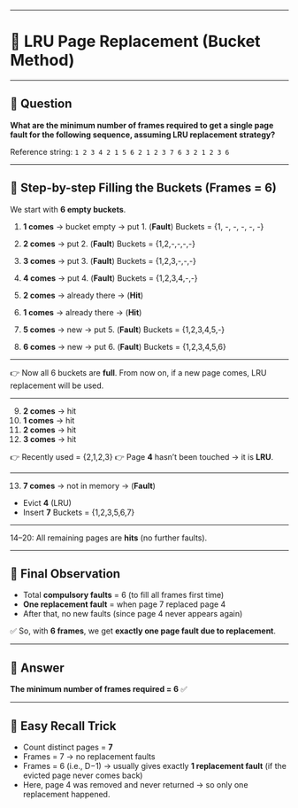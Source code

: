 
---

# 📘 LRU Page Replacement (Bucket Method)

---

## 🔹 Question

**What are the minimum number of frames required to get a single page fault for the following sequence, assuming LRU replacement strategy?**

Reference string:
`1 2 3 4 2 1 5 6 2 1 2 3 7 6 3 2 1 2 3 6`

---

## 🔹 Step-by-step Filling the Buckets (Frames = 6)

We start with **6 empty buckets**.

1. **1 comes** → bucket empty → put 1. (**Fault**)
   Buckets = {1, -, -, -, -, -}

2. **2 comes** → put 2. (**Fault**)
   Buckets = {1,2,-,-,-,-}

3. **3 comes** → put 3. (**Fault**)
   Buckets = {1,2,3,-,-,-}

4. **4 comes** → put 4. (**Fault**)
   Buckets = {1,2,3,4,-,-}

5. **2 comes** → already there → (**Hit**)

6. **1 comes** → already there → (**Hit**)

7. **5 comes** → new → put 5. (**Fault**)
   Buckets = {1,2,3,4,5,-}

8. **6 comes** → new → put 6. (**Fault**)
   Buckets = {1,2,3,4,5,6}

---

👉 Now all 6 buckets are **full**. From now on, if a new page comes, LRU replacement will be used.

---

9. **2 comes** → hit
10. **1 comes** → hit
11. **2 comes** → hit
12. **3 comes** → hit

👉 Recently used = {2,1,2,3}
👉 Page **4** hasn’t been touched → it is **LRU**.

---

13. **7 comes** → not in memory → (**Fault**)

* Evict **4** (LRU)
* Insert **7**
  Buckets = {1,2,3,5,6,7}

---

14–20: All remaining pages are **hits** (no further faults).

---

## 🔹 Final Observation

* Total **compulsory faults** = 6 (to fill all frames first time)
* **One replacement fault** = when page 7 replaced page 4
* After that, no new faults (since page 4 never appears again)

✅ So, with **6 frames**, we get **exactly one page fault due to replacement**.

---

## 🔹 Answer

**The minimum number of frames required = 6** ✅

---

## 🔹 Easy Recall Trick

* Count distinct pages = **7**
* Frames = 7 → no replacement faults
* Frames = 6 (i.e., D−1) → usually gives exactly **1 replacement fault** (if the evicted page never comes back)
* Here, page 4 was removed and never returned → so only one replacement happened.

